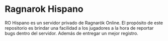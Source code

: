 # Ragnarok Hispano

RO Hispano es un servidor privado de Ragnarök Online.
El propósito de este repositorio es brindar una facilidad a los jugadores a la hora de reportar bugs dentro del servidor.
Además de entregar un mejor registro.
